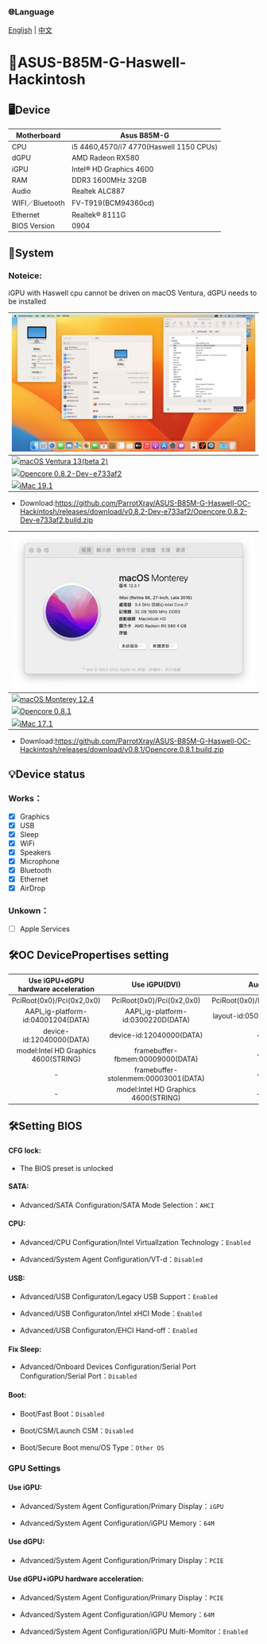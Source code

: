 ### 🌐Language
[English](README.md) | [中文](README-zh.md)

# 🍎ASUS-B85M-G-Haswell-Hackintosh 

## 🖥️Device

| Motherboard | Asus B85M-G |
|------------|-------------------------------|
| CPU | i5 4460,4570/i7 4770(Haswell 1150 CPUs) |
| dGPU | AMD Radeon RX580 |
| iGPU | Intel® HD Graphics 4600 |
| RAM | DDR3 1600MHz 32GB |
| Audio | Realtek ALC887 |
| WIFI／Bluetooth | FV-T919(BCM94360cd) |
| Ethernet | Realtek® 8111G |
| BIOS Version | 0904 |

## 📀System

### Noteice:
iGPU with Haswell cpu cannot be driven on macOS Ventura, dGPU needs to be installed
 
| ![alt text](Mac13.png) |
|------------|
| <a href="https://www.apple.com/tw/macos/macos-ventura-preview/"><img src="https://upload.wikimedia.org/wikipedia/commons/thumb/2/22/MacOS_logo_%282017%29.svg/512px-MacOS_logo_%282017%29.svg.png?20210723125421" height="32px"/>macOS Ventura 13(beta 2) |
| <a href="https://github.com/dortania/build-repo/releases/tag/OpenCorePkg-e733af2"><img src="https://raw.githubusercontent.com/acidanthera/OpenCorePkg/master/Docs/Logos/LogoApprox.svg" height="34px"/>Opencore 0.8.2-Dev-e733af2 |
| <a href="https://dortania.github.io/OpenCore-Install-Guide/extras/smbios-support.html#how-to-decide"><img src="https://aux.iconspalace.com/uploads/imac-icon-256.png" height="30px"/>iMac 19.1 |
 
- Download:https://github.com/ParrotXray/ASUS-B85M-G-Haswell-OC-Hackintosh/releases/download/v0.8.2-Dev-e733af2/Opencore.0.8.2-Dev-e733af2.build.zip

| ![alt text](Mac.png) |
|------------|
| <a href="https://www.apple.com/tw/macos/monterey/"><img src="https://static.techspot.com/images2/downloads/topdownload/2021/10/2021-10-27-ts3_thumbs-36e.png" height="32px"/>macOS Monterey 12.4 |
| <a href="https://github.com/acidanthera/OpenCorePkg/releases/tag/0.8.1"><img src="https://raw.githubusercontent.com/acidanthera/OpenCorePkg/master/Docs/Logos/LogoApprox.svg" height="34px"/>Opencore 0.8.1 |
| <a href="https://dortania.github.io/OpenCore-Install-Guide/extras/smbios-support.html#how-to-decide"><img src="https://aux.iconspalace.com/uploads/imac-icon-256.png" height="30px"/>iMac 17.1 | 
 
- Download:https://github.com/ParrotXray/ASUS-B85M-G-Haswell-OC-Hackintosh/releases/download/v0.8.1/Opencore.0.8.1.build.zip

## 💡Device status
### Works：
- [x] Graphics
- [x] USB
- [x] Sleep
- [x] WiFi
- [x] Speakers
- [x] Microphone
- [x] Bluetooth
- [x] Ethernet
- [x] AirDrop
### Unkown：
- [ ] Apple Services

## 🛠️OC DevicePropertises setting

| Use iGPU+dGPU hardware acceleration |  Use iGPU(DVI)  |  Audio
:-------------------------:|:-------------------------:|:-------------------------:
PciRoot(0x0)/Pci(0x2,0x0)|PciRoot(0x0)/Pci(0x2,0x0)|PciRoot(0x0)/Pci(0x1B,0x0)
AAPL,ig-platform-id:04001204(DATA)|AAPL,ig-platform-id:0300220D(DATA)|layout-id:05000000(DATA)
device-id:12040000(DATA)|device-id:12040000(DATA)|-
model:Intel HD Graphics 4600(STRING)|framebuffer-fbmem:00009000(DATA)|-
-|framebuffer-stolenmem:00003001(DATA)|-
-|model:Intel HD Graphics 4600(STRING)|-

## 🛠️Setting BIOS

#### CFG lock:
- The BIOS preset is unlocked

#### SATA:

- Advanced/SATA Configuration/SATA Mode Selection：`AHCI`

#### CPU:

- Advanced/CPU Configuration/Intel Virtuallzation Technology：`Enabled`

- Advanced/System Agent Configuration/VT-d：`Disabled`

#### USB:

- Advanced/USB Configuraton/Legacy USB Support：`Enabled`

- Advanced/USB Configuraton/Intel xHCI Mode：`Enabled`

- Advanced/USB Configuraton/EHCI Hand-off：`Enabled`

#### Fix Sleep:

- Advanced/Onboard Devices Configuration/Serial Port Configuration/Serial Port：`Disabled`

#### Boot:

- Boot/Fast Boot：`Disabled`

- Boot/CSM/Launch CSM：`Disabled`

- Boot/Secure Boot menu/OS Type：`Other OS`

### GPU Settings

#### Use iGPU:

- Advanced/System Agent Configuration/Primary Display：`iGPU`

- Advanced/System Agent Configuration/iGPU Memory：`64M`

#### Use dGPU:

- Advanced/System Agent Configuration/Primary Display：`PCIE`

#### Use dGPU+iGPU hardware acceleration:

- Advanced/System Agent Configuration/Primary Display：`PCIE`

- Advanced/System Agent Configuration/iGPU Memory：`64M`

- Advanced/System Agent Configuration/iGPU Multi-Momltor：`Enabled`
